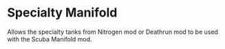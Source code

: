 # Specialty Manifold
Allows the specialty tanks from Nitrogen mod or Deathrun mod to be used with the Scuba Manifold mod.
